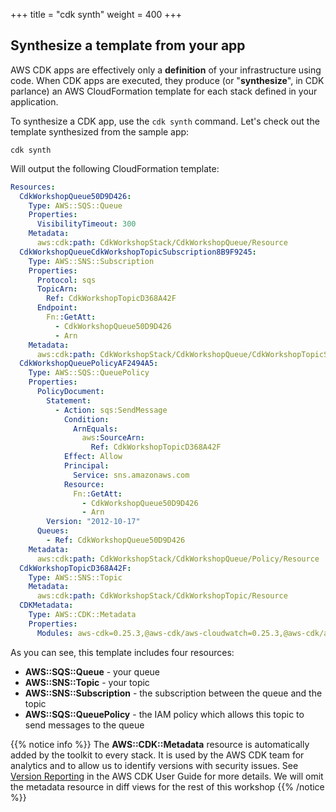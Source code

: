 +++
title = "cdk synth"
weight = 400
+++

## Synthesize a template from your app

AWS CDK apps are effectively only a __definition__ of your infrastructure using
code. When CDK apps are executed, they produce (or "__synthesize__", in CDK
parlance) an AWS CloudFormation template for each stack defined in your
application.

To synthesize a CDK app, use the `cdk synth` command. Let's check out the
template synthesized from the sample app:

```console
cdk synth
```

Will output the following CloudFormation template:

```yaml
Resources:
  CdkWorkshopQueue50D9D426:
    Type: AWS::SQS::Queue
    Properties:
      VisibilityTimeout: 300
    Metadata:
      aws:cdk:path: CdkWorkshopStack/CdkWorkshopQueue/Resource
  CdkWorkshopQueueCdkWorkshopTopicSubscription8B9F9245:
    Type: AWS::SNS::Subscription
    Properties:
      Protocol: sqs
      TopicArn:
        Ref: CdkWorkshopTopicD368A42F
      Endpoint:
        Fn::GetAtt:
          - CdkWorkshopQueue50D9D426
          - Arn
    Metadata:
      aws:cdk:path: CdkWorkshopStack/CdkWorkshopQueue/CdkWorkshopTopicSubscription/Resource
  CdkWorkshopQueuePolicyAF2494A5:
    Type: AWS::SQS::QueuePolicy
    Properties:
      PolicyDocument:
        Statement:
          - Action: sqs:SendMessage
            Condition:
              ArnEquals:
                aws:SourceArn:
                  Ref: CdkWorkshopTopicD368A42F
            Effect: Allow
            Principal:
              Service: sns.amazonaws.com
            Resource:
              Fn::GetAtt:
                - CdkWorkshopQueue50D9D426
                - Arn
        Version: "2012-10-17"
      Queues:
        - Ref: CdkWorkshopQueue50D9D426
    Metadata:
      aws:cdk:path: CdkWorkshopStack/CdkWorkshopQueue/Policy/Resource
  CdkWorkshopTopicD368A42F:
    Type: AWS::SNS::Topic
    Metadata:
      aws:cdk:path: CdkWorkshopStack/CdkWorkshopTopic/Resource
  CDKMetadata:
    Type: AWS::CDK::Metadata
    Properties:
      Modules: aws-cdk=0.25.3,@aws-cdk/aws-cloudwatch=0.25.3,@aws-cdk/aws-iam=0.25.3,@aws-cdk/aws-kms=0.25.3,@aws-cdk/aws-s3-notifications=0.25.3,@aws-cdk/aws-sns=0.25.3,@aws-cdk/aws-sqs=0.25.3,@aws-cdk/cdk=0.25.3,@aws-cdk/cx-api=0.25.3,jsii-runtime=node.js/v11.3.0
```

As you can see, this template includes four resources:

- **AWS::SQS::Queue** - your queue
- **AWS::SNS::Topic** - your topic
- **AWS::SNS::Subscription** - the subscription between the queue and the topic
- **AWS::SQS::QueuePolicy** - the IAM policy which allows this topic to send messages to the queue

{{% notice info %}} The **AWS::CDK::Metadata** resource is automatically added
by the toolkit to every stack. It is used by the AWS CDK team for analytics and
to allow us to identify versions with security issues. See [Version
Reporting](https://awslabs.github.io/aws-cdk/tools.html#version-reporting) in
the AWS CDK User Guide for more details. We will omit the metadata resource in
diff views for the rest of this workshop {{% /notice %}}

